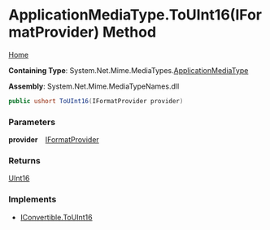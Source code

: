 # ApplicationMediaType\.ToUInt16\(IFormatProvider\) Method

[Home](../../../README.md)

**Containing Type**: System\.Net\.Mime\.MediaTypes\.[ApplicationMediaType](../README.md)

**Assembly**: System\.Net\.Mime\.MediaTypeNames\.dll

```csharp
public ushort ToUInt16(IFormatProvider provider)
```

### Parameters

**provider** &ensp; [IFormatProvider](https://docs.microsoft.com/en-us/dotnet/api/system.iformatprovider)

### Returns

[UInt16](https://docs.microsoft.com/en-us/dotnet/api/system.uint16)

### Implements

* [IConvertible.ToUInt16](https://docs.microsoft.com/en-us/dotnet/api/system.iconvertible.touint16)

